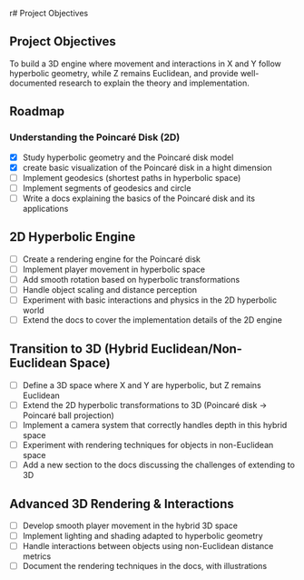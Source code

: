 r# Project Objectives

## Project Objectives

To build a 3D engine where movement and interactions in X and Y follow hyperbolic geometry, while Z remains Euclidean, and provide well-documented research to explain the theory and implementation.  

## Roadmap

### Understanding the Poincaré Disk (2D)  
- [x] Study hyperbolic geometry and the Poincaré disk model  
- [x] create basic visualization of the Poincaré disk in a hight dimension
- [ ] Implement geodesics (shortest paths in hyperbolic space)
- [ ] Implement segments of geodesics and circle
- [ ] Write a docs explaining the basics of the Poincaré disk and its applications

## 2D Hyperbolic Engine  
- [ ] Create a rendering engine for the Poincaré disk  
- [ ] Implement player movement in hyperbolic space  
- [ ] Add smooth rotation based on hyperbolic transformations  
- [ ] Handle object scaling and distance perception  
- [ ] Experiment with basic interactions and physics in the 2D hyperbolic world  
- [ ] Extend the docs to cover the implementation details of the 2D engine  

## Transition to 3D (Hybrid Euclidean/Non-Euclidean Space)  
- [ ] Define a 3D space where X and Y are hyperbolic, but Z remains Euclidean  
- [ ] Extend the 2D hyperbolic transformations to 3D (Poincaré disk → Poincaré ball projection)  
- [ ] Implement a camera system that correctly handles depth in this hybrid space  
- [ ] Experiment with rendering techniques for objects in non-Euclidean space  
- [ ] Add a new section to the docs discussing the challenges of extending to 3D  

## Advanced 3D Rendering & Interactions  
- [ ] Develop smooth player movement in the hybrid 3D space  
- [ ] Implement lighting and shading adapted to hyperbolic geometry  
- [ ] Handle interactions between objects using non-Euclidean distance metrics
- [ ] Document the rendering techniques in the docs, with illustrations